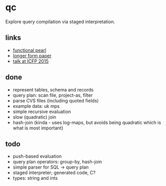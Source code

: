 # qc

Explore query compilation via staged interpretation.

## links
- [functional pearl](https://www.cs.purdue.edu/homes/rompf/papers/rompf-icfp15.pdf)
- [longer form paper](https://namin.seas.harvard.edu/files/namin/files/sql2c_jfp.pdf)
- [talk at ICFP 2015](https://www.youtube.com/watch?v=kGuVlTfoZIY)

## done
- represent tables, schema and records
- query plan: scan file, project-as, filter
- parse CVS files (including quoted fields)
- example data: uk mps
- simple recursive evaluation
- slow (quadratic) join
- hash-join (kinda - uses log-maps, but avoids being quadratic which is what is most important)

## todo
- push-based evaluation
- query plan operators: group-by, hash-join
- simple parser for SQL -> query plan
- staged interpreter; generated code, C?
- types: string and ints
